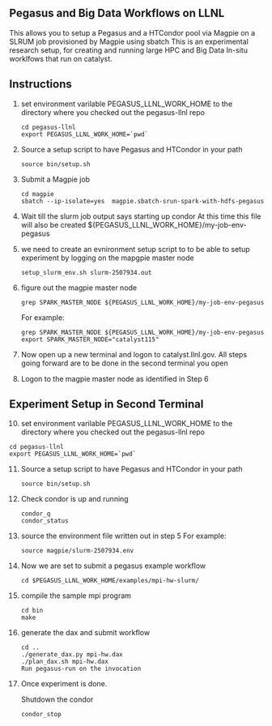 Pegasus and Big Data Workflows on LLNL
--------------------------------------------

This allows you to setup a Pegasus and a HTCondor pool via Magpie on a SLRUM job provisioned by Magpie using sbatch
This is an experimental research setup, for creating and running large HPC and Big Data In-situ worklfows that run on catalyst.

Instructions
------------
1. set environment varilable PEGASUS_LLNL_WORK_HOME to the directory where you checked out the pegasus-llnl repo
   ```shell
   cd pegasus-llnl
   export PEGASUS_LLNL_WORK_HOME=`pwd`
   ```

2. Source a setup script to have Pegasus and HTCondor in your path
   ```shell
   source bin/setup.sh
   ```

3. Submit a Magpie job
   ```shell
   cd magpie
   sbatch --ip-isolate=yes  magpie.sbatch-srun-spark-with-hdfs-pegasus
   ```

4. Wait till the slurm job output says starting up condor
   At this time this file will also be created
   ${PEGASUS_LLNL_WORK_HOME}/my-job-env-pegasus

5. we need to create an evnironment setup script to to be able to setup experiment by
   logging on the mapgpie master node
   ```shell
   setup_slurm_env.sh slurm-2507934.out
   ```
6. figure out the magpie master node
    ```shell
    grep SPARK_MASTER_NODE ${PEGASUS_LLNL_WORK_HOME}/my-job-env-pegasus 
    ```
    For example:
    ```shell
    grep SPARK_MASTER_NODE ${PEGASUS_LLNL_WORK_HOME}/my-job-env-pegasus
    export SPARK_MASTER_NODE="catalyst115"
    ```

8. Now open up a new terminal and logon to catalyst.llnl.gov.  All steps going forward are to
   be done in the second terminal you open

9. Logon to the magpie master node as identified in Step 6
   

Experiment Setup in Second Terminal
--------------------------------------
10. set environment varilable PEGASUS_LLNL_WORK_HOME to the directory where you checked out the pegasus-llnl repo
   ```shell    
   cd pegasus-llnl
   export PEGASUS_LLNL_WORK_HOME=`pwd`
   ```

11. Source a setup script to have Pegasus and HTCondor in your path
    ```shell
    source bin/setup.sh
    ```

12. Check condor is up and running
    ```shell
    condor_q
    condor_status
    ```

13. source the environment file written out in step 5
    For example:
    ```shell
    source magpie/slurm-2507934.env  
    ```

14. Now we are set to submit a pegasus example workflow
    ```shell
    cd $PEGASUS_LLNL_WORK_HOME/examples/mpi-hw-slurm/
    ````

15. compile the sample mpi program
    ```shell
    cd bin
    make
    ```

16. generate the dax and submit workflow
    ```shell
    cd ..
    ./generate_dax.py mpi-hw.dax 
    ./plan_dax.sh mpi-hw.dax
    Run pegasus-run on the invocation
    ```

17. Once experiment is done. 
   
    Shutdown the condor
    ```shell
    condor_stop
    ```